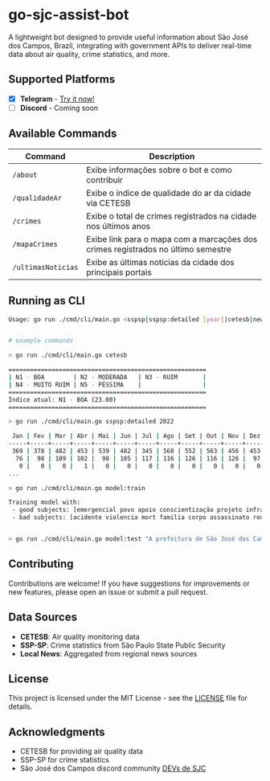 # go-sjc-assist-bot

A lightweight bot designed to provide useful information about São José dos Campos, Brazil, integrating with government APIs to deliver real-time data about air quality, crime statistics, and more.

## Supported Platforms
- [x] **Telegram** - [Try it now!](https://t.me/sjc_assist_bot)
- [ ] **Discord** - Coming soon

## Available Commands

| Command | Description |
|---------|-------------|
| `/about` | Exibe informações sobre o bot e como contribuir |
| `/qualidadeAr` | Exibe o índice de qualidade do ar da cidade via CETESB |
| `/crimes` | Exibe o total de crimes registrados na cidade nos últimos anos |
| `/mapaCrimes` | Exibe link para o mapa com a marcações dos crimes registrados no último semestre |
| `/ultimasNoticias` | Exibe as últimas notícias da cidade dos principais portais |


## Running as CLI
```bash
Usage: go run ./cmd/cli/main.go <sspsp|sspsp:detailed [year]|cetesb|news|news:filtered|model:train|model:test [text]>


# example commands

> go run ./cmd/cli/main.go cetesb

=======================================================
| N1 - BOA        | N2 - MODERADA   | N3 - RUIM       |
| N4 - MUITO RUIM | N5 - PÉSSIMA    |                 |
=======================================================
Índice atual: N1 - BOA (23.00)
=======================================================

> go run ./cmd/cli/main.go sspsp:detailed 2022

 Jan | Fev | Mar | Abr | Mai | Jun | Jul | Ago | Set | Out | Nov | Dez | Delito 
-----+-----+-----+-----+-----+-----+-----+-----+-----+-----+-----+-----+--------
 369 | 378 | 482 | 453 | 539 | 482 | 345 | 568 | 552 | 563 | 456 | 453 | FURTO - OUTROS 
  76 |  98 | 109 | 102 |  98 | 105 | 117 | 116 | 126 | 116 | 126 |  97 | FURTO DE VEÍCULO 
   0 |   0 |   0 |   1 |   0 |   0 |   0 |   0 |   0 |   0 |   0 |   0 | HOMICÍDIO CULPOSO OUTROS...
...

> go run ./cmd/cli/main.go model:train

Training model with:
 - good subjects: [emergencial povo apoio conscientização projeto infraestrutura conquista governo prefeitura municipio sjc são josé dos campos são josé estado de sp sp registra paulista investimento economia atinge meta operação acontece inaugura festa do fim de semana feira]
 - bad subjects: [acidente violencia mort familia corpo assassinato roubo furt incendio atropel apreensão cachorr sexual mutilad agredid sem vida asfixiou em coma desaparecid quadrilha trafico confusão agressão polícia suspeita drogas armas tiroteio assalto sequestro explosão criminoso bolsonaro lula taubaté jacareí rio de janeiro tecnico de copa américa brasileirão copa de clubes fifa]


> go run ./cmd/cli/main.go model:test "A prefeitura de São José dos Campos anunciou um novo projeto de infraestrutura que promete melhorar a qualidade de vida na cidade."
```

## Contributing

Contributions are welcome! If you have suggestions for improvements or new features, please open an issue or submit a pull request.

## Data Sources

- **CETESB**: Air quality monitoring data
- **SSP-SP**: Crime statistics from São Paulo State Public Security
- **Local News**: Aggregated from regional news sources

## License

This project is licensed under the MIT License - see the [LICENSE](LICENSE) file for details.

## Acknowledgments

- CETESB for providing air quality data
- SSP-SP for crime statistics
- São José dos Campos discord community [DEVs de SJC](https://discord.gg/ENXmaanGFD)